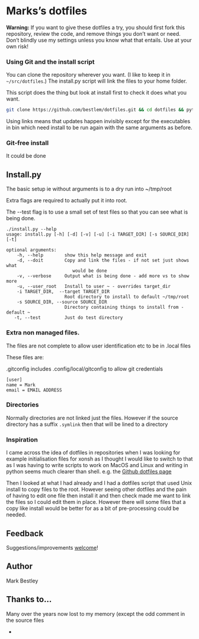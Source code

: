 # Marks’s dotfiles


**Warning:** If you want to give these dotfiles a try, you should first fork this repository, review the code, and remove things you don’t want or need. Don’t blindly use my settings unless you know what that entails. Use at your own risk!
### Using Git and the install script

You can clone the repository wherever you want. (I like to keep it in `~/src/dotfiles`.) The install.py script will link the files to your home folder.

This script does the thing but look at install first to check it does what you want.

```bash
git clone https://github.com/bestlem/dotfiles.git && cd dotfiles && python3 install.py --doit --user_root -vvv
```
Using links means that updates happen invisibly except for the executables in bin which need install to be run again with the same arguments as before.

### Git-free install

It could be done

## Install.py
The basic setup ie without arguments is to a dry run into ~/tmp/root

Extra flags are required to actually put it into root.

The --test flag is to use a small set of test files so that you can see what is being done.

    ./install.py --help                                                                                                  
    usage: install.py [-h] [-d] [-v] [-u] [-i TARGET_DIR] [-s SOURCE_DIR] [-t]

    optional arguments:
        -h, --help	      show this help message and exit
        -d, --doit        Copy and link the files - if not set just shows what
                             would be done
        -v, --verbose     Output what is being done - add more vs to show more
        -u, --user_root   Install to user ~ - overrides target_dir
        -i TARGET_DIR,  --target TARGET_DIR
                          Root directory to install to default ~/tmp/root
        -s SOURCE_DIR, --source SOURCE_DIR
                          Directory containing things to install from - default ~
       -t, --test         Just do test directory

### Extra non managed files.
The files are not complete to allow user identification etc to be in .local files

These files are:

.gitconfig includes .config/local/gitconfig to allow git credentials

    [user]
	name = Mark
	email = EMAIL ADDRESS
	
### Directories
Normally directories are not linked just the files. However if the source directory has a suffix `.symlink` then that will be lined to a directory 

### Inspiration
I came across the idea of dotfiles in repositories when I was looking for example initialisation files for xonsh as I thought I would like to switch to that as I was having to write scripts to work on MacOS and Linux and writing in python seems much clearer than shell. e.g. the [Github dotfiles page](https://dotfiles.github.io)

Then I looked at what I had already and I had a dotfiles script that used Unix install to copy files to the root. However seeing other dotfiles and the pain of having to edit one file then install it and then check made me want to link the files so I could edit them in place. However there will some files that a copy like install would be better for as a bit of pre-processing could be needed.


## Feedback

Suggestions/improvements
[welcome](https://github.com/bestlem/dotfiles/issues)!

## Author

Mark Bestley


## Thanks to…
Many over the years now lost to my memory (except the odd comment in the source files

*  
